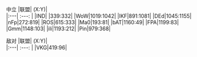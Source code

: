 中立
|联盟|     (X:Y)|        
|:---|    :---: |
|IND| |339:332|
|WoW|1019:1042|
|IKF|891:1081|
|DEd|1045:1155|
|nFp|272:819|
|ROS|615:333|
|Ma0|193:81|
|bAT|1160:49|
|FPA|1199:83|
|Gmm|1148:103|
|ili|1193:212|
|Pin|979:368|	


敌对
|联盟|     (X:Y)|        
|:---|    :---: |
|VKG|419:96|
